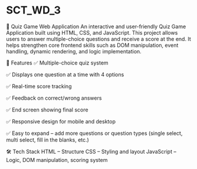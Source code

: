 # SCT_WD_3

🎯 Quiz Game Web Application
An interactive and user-friendly Quiz Game Application built using HTML, CSS, and JavaScript. This project allows users to answer multiple-choice questions and receive a score at the end. It helps strengthen core frontend skills such as DOM manipulation, event handling, dynamic rendering, and logic implementation.

📌 Features
✅ Multiple-choice quiz system

✅ Displays one question at a time with 4 options

✅ Real-time score tracking

✅ Feedback on correct/wrong answers

✅ End screen showing final score

✅ Responsive design for mobile and desktop

✅ Easy to expand – add more questions or question types (single select, multi select, fill in the blanks, etc.)

🛠️ Tech Stack
HTML – Structure
CSS – Styling and layout
JavaScript – Logic, DOM manipulation, scoring system

